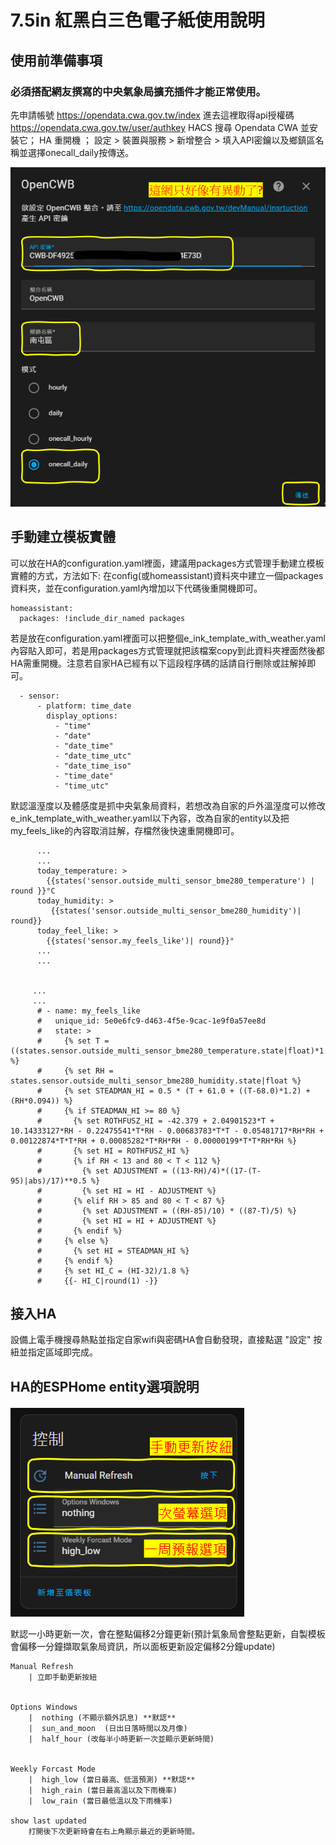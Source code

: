 # 7.5in 紅黑白三色電子紙使用說明

## 使用前準備事項
### 必須搭配網友撰寫的中央氣象局擴充插件才能正常使用。
先申請帳號
https://opendata.cwa.gov.tw/index
進去這裡取得api授權碼
https://opendata.cwa.gov.tw/user/authkey
HACS 搜尋 Opendata CWA 並安裝它； HA 重開機 ； 設定 > 裝置與服務  > 新增整合 > 填入API密鑰以及鄉鎮區名稱並選擇onecall_daily按傳送。

![Mosquitto_broker](/e_ink_display/124729.png)

## 手動建立模板實體 
可以放在HA的configuration.yaml裡面，建議用packages方式管理手動建立模板實體的方式，方法如下: 在config(或homeassistant)資料夾中建立一個packages資料夾，並在configuration.yaml內增加以下代碼後重開機即可。

    homeassistant:
      packages: !include_dir_named packages

若是放在configuration.yaml裡面可以把整個e_ink_template_with_weather.yaml 內容貼入即可，若是用packages方式管理就把該檔案copy到此資料夾裡面然後都HA需重開機。注意若自家HA已經有以下這段程序碼的話請自行刪除或註解掉即可。

      - sensor:
          - platform: time_date
            display_options:
              - "time"
              - "date"
              - "date_time"
              - "date_time_utc"
              - "date_time_iso"
              - "time_date"
              - "time_utc"

默認溫溼度以及體感度是抓中央氣象局資料，若想改為自家的戶外溫溼度可以修改e_ink_template_with_weather.yaml以下內容，改為自家的entity以及把 my_feels_like的內容取消註解，存檔然後快速重開機即可。

          ...
          ...
          today_temperature: >
            {{states('sensor.outside_multi_sensor_bme280_temperature') | round }}°C    
          today_humidity: >
             {{states('sensor.outside_multi_sensor_bme280_humidity')| round}}
          today_feel_like: >
            {{states('sensor.my_feels_like')| round}}°          
          ...
          ...


         ...
         ...
          # - name: my_feels_like
          #   unique_id: 5e0e6fc9-d463-4f5e-9cac-1e9f0a57ee8d
          #   state: >
          #     {% set T = ((states.sensor.outside_multi_sensor_bme280_temperature.state|float)*1.8)+32 %}
          #     {% set RH = states.sensor.outside_multi_sensor_bme280_humidity.state|float %}
          #     {% set STEADMAN_HI = 0.5 * (T + 61.0 + ((T-68.0)*1.2) + (RH*0.094)) %}
          #     {% if STEADMAN_HI >= 80 %}
          #       {% set ROTHFUSZ_HI = -42.379 + 2.04901523*T + 10.14333127*RH - 0.22475541*T*RH - 0.00683783*T*T - 0.05481717*RH*RH + 0.00122874*T*T*RH + 0.00085282*T*RH*RH - 0.00000199*T*T*RH*RH %}
          #       {% set HI = ROTHFUSZ_HI %}
          #       {% if RH < 13 and 80 < T < 112 %}
          #         {% set ADJUSTMENT = ((13-RH)/4)*((17-(T-95)|abs)/17)**0.5 %}
          #         {% set HI = HI - ADJUSTMENT %}
          #       {% elif RH > 85 and 80 < T < 87 %}
          #         {% set ADJUSTMENT = ((RH-85)/10) * ((87-T)/5) %}
          #         {% set HI = HI + ADJUSTMENT %}
          #       {% endif %}
          #     {% else %}
          #       {% set HI = STEADMAN_HI %}
          #     {% endif %}
          #     {% set HI_C = (HI-32)/1.8 %}
          #     {{- HI_C|round(1) -}}


## 接入HA
設備上電手機搜尋熱點並指定自家wifi與密碼HA會自動發現，直接點選 "設定" 按紐並指定區域即完成。
         
## HA的ESPHome entity選項說明
![Mosquitto_broker](/e_ink_display/133557.png)

默認一小時更新一次，會在整點偏移2分鐘更新(預計氣象局會整點更新，自製模板會偏移一分鐘擷取氣象局資訊，所以面板更新設定偏移2分鐘update)

    Manual Refresh
        | 立即手動更新按紐
    
    
    Options Windows
        |  nothing (不顯示額外訊息) **默認**    
        |  sun_and_moon  (日出日落時間以及月像)
        |  half_hour (改每半小時更新一次並顯示更新時間)
    
        
    Weekly Forcast Mode
        |  high_low (當日最高、低溫預測) **默認**
        |  high_rain (當日最高溫以及下雨機率)
        |  low_rain (當日最低溫以及下雨機率)

    show last updated
        打開後下次更新時會在右上角顯示最近的更新時間。

